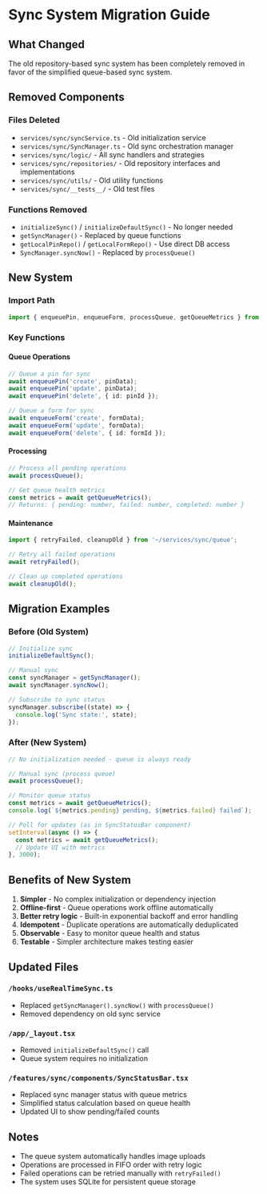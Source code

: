 # Sync System Migration Guide

## What Changed

The old repository-based sync system has been completely removed in favor of the simplified queue-based sync system.

## Removed Components

### Files Deleted

- `services/sync/syncService.ts` - Old initialization service
- `services/sync/SyncManager.ts` - Old sync orchestration manager
- `services/sync/logic/` - All sync handlers and strategies
- `services/sync/repositories/` - Old repository interfaces and implementations
- `services/sync/utils/` - Old utility functions
- `services/sync/__tests__/` - Old test files

### Functions Removed

- `initializeSync()` / `initializeDefaultSync()` - No longer needed
- `getSyncManager()` - Replaced by queue functions
- `getLocalPinRepo()` / `getLocalFormRepo()` - Use direct DB access
- `SyncManager.syncNow()` - Replaced by `processQueue()`

## New System

### Import Path

```typescript
import { enqueuePin, enqueueForm, processQueue, getQueueMetrics } from '~/services/sync/queue';
```

### Key Functions

#### Queue Operations

```typescript
// Queue a pin for sync
await enqueuePin('create', pinData);
await enqueuePin('update', pinData);
await enqueuePin('delete', { id: pinId });

// Queue a form for sync
await enqueueForm('create', formData);
await enqueueForm('update', formData);
await enqueueForm('delete', { id: formId });
```

#### Processing

```typescript
// Process all pending operations
await processQueue();

// Get queue health metrics
const metrics = await getQueueMetrics();
// Returns: { pending: number, failed: number, completed: number }
```

#### Maintenance

```typescript
import { retryFailed, cleanupOld } from '~/services/sync/queue';

// Retry all failed operations
await retryFailed();

// Clean up completed operations
await cleanupOld();
```

## Migration Examples

### Before (Old System)

```typescript
// Initialize sync
initializeDefaultSync();

// Manual sync
const syncManager = getSyncManager();
await syncManager.syncNow();

// Subscribe to sync status
syncManager.subscribe((state) => {
  console.log('Sync state:', state);
});
```

### After (New System)

```typescript
// No initialization needed - queue is always ready

// Manual sync (process queue)
await processQueue();

// Monitor queue status
const metrics = await getQueueMetrics();
console.log(`${metrics.pending} pending, ${metrics.failed} failed`);

// Poll for updates (as in SyncStatusBar component)
setInterval(async () => {
  const metrics = await getQueueMetrics();
  // Update UI with metrics
}, 3000);
```

## Benefits of New System

1. **Simpler** - No complex initialization or dependency injection
2. **Offline-first** - Queue operations work offline automatically
3. **Better retry logic** - Built-in exponential backoff and error handling
4. **Idempotent** - Duplicate operations are automatically deduplicated
5. **Observable** - Easy to monitor queue health and status
6. **Testable** - Simpler architecture makes testing easier

## Updated Files

### `/hooks/useRealTimeSync.ts`

- Replaced `getSyncManager().syncNow()` with `processQueue()`
- Removed dependency on old sync service

### `/app/_layout.tsx`

- Removed `initializeDefaultSync()` call
- Queue system requires no initialization

### `/features/sync/components/SyncStatusBar.tsx`

- Replaced sync manager status with queue metrics
- Simplified status calculation based on queue health
- Updated UI to show pending/failed counts

## Notes

- The queue system automatically handles image uploads
- Operations are processed in FIFO order with retry logic
- Failed operations can be retried manually with `retryFailed()`
- The system uses SQLite for persistent queue storage
